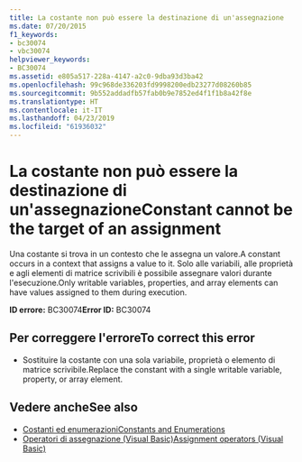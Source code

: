 ```yaml
---
title: La costante non può essere la destinazione di un'assegnazione
ms.date: 07/20/2015
f1_keywords:
- bc30074
- vbc30074
helpviewer_keywords:
- BC30074
ms.assetid: e805a517-228a-4147-a2c0-9dba93d3ba42
ms.openlocfilehash: 99c968de336203fd9998200edb23277d08260b85
ms.sourcegitcommit: 9b552addadfb57fab0b9e7852ed4f1f1b8a42f8e
ms.translationtype: HT
ms.contentlocale: it-IT
ms.lasthandoff: 04/23/2019
ms.locfileid: "61936032"
---
```

# <a name="constant-cannot-be-the-target-of-an-assignment"></a><span data-ttu-id="262f2-102">La costante non può essere la destinazione di un'assegnazione</span><span class="sxs-lookup"><span data-stu-id="262f2-102">Constant cannot be the target of an assignment</span></span>
<span data-ttu-id="262f2-103">Una costante si trova in un contesto che le assegna un valore.</span><span class="sxs-lookup"><span data-stu-id="262f2-103">A constant occurs in a context that assigns a value to it.</span></span> <span data-ttu-id="262f2-104">Solo alle variabili, alle proprietà e agli elementi di matrice scrivibili è possibile assegnare valori durante l'esecuzione.</span><span class="sxs-lookup"><span data-stu-id="262f2-104">Only writable variables, properties, and array elements can have values assigned to them during execution.</span></span>  
  
 <span data-ttu-id="262f2-105">**ID errore:** BC30074</span><span class="sxs-lookup"><span data-stu-id="262f2-105">**Error ID:** BC30074</span></span>  
  
## <a name="to-correct-this-error"></a><span data-ttu-id="262f2-106">Per correggere l'errore</span><span class="sxs-lookup"><span data-stu-id="262f2-106">To correct this error</span></span>  
  
- <span data-ttu-id="262f2-107">Sostituire la costante con una sola variabile, proprietà o elemento di matrice scrivibile.</span><span class="sxs-lookup"><span data-stu-id="262f2-107">Replace the constant with a single writable variable, property, or array element.</span></span>  
  
## <a name="see-also"></a><span data-ttu-id="262f2-108">Vedere anche</span><span class="sxs-lookup"><span data-stu-id="262f2-108">See also</span></span>

- [<span data-ttu-id="262f2-109">Costanti ed enumerazioni</span><span class="sxs-lookup"><span data-stu-id="262f2-109">Constants and Enumerations</span></span>](../../visual-basic/programming-guide/language-features/constants-enums/index.md)
- [<span data-ttu-id="262f2-110">Operatori di assegnazione (Visual Basic)</span><span class="sxs-lookup"><span data-stu-id="262f2-110">Assignment operators (Visual Basic)</span></span>](~/docs/visual-basic/language-reference/operators/assignment-operators.md)
